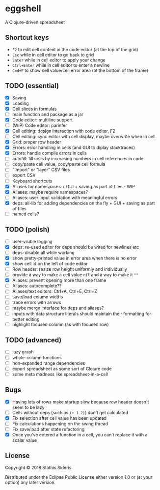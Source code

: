 # eggshell

A Clojure-driven spreadsheet

## Shortcut keys

* `F2` to edit cell content in the code editor (at the top of the grid)
* `Esc` while in cell editor to go back to grid
* `Enter` while in cell editor to apply your change
* `Ctrl+Enter` while in cell editor to enter a newline
* `Cmd+E` to show cell value/cell error area (at the bottom of the frame)

## TODO (essential)

- [x] Saving
- [x] Loading
- [x] Cell slices in formulas
- [ ] main function and package as a jar
- [x] Code editor: multiline support
- [ ] (WIP) Code editor: parinfer
- [x] Cell editing: design interaction with code editor, F2
- [ ] Cell editing: sync editor with cell display, maybe overwrite when in cell
- [x] Grid: proper row header
- [x] Errors: error handling in cells (and GUI to diplay stacktraces)
- [x] Errors: handle compile errors in cells
- [ ] autofill: fill cells by increasing numbers in cell references in code
- [ ] copy/paste cell value, copy/paste cell formula
- [ ] "Import" or "layer" CSV files
- [ ] export CSV
- [ ] Keyboard shortcuts
- [x] Aliases for namespaces + GUI + saving as part of files - WIP
- [x] Aliases: maybe require namespaces?
- [ ] Aliases: user input validation with meaningful errors
- [x] deps: all-lib for adding dependencies on the fly + GUI + saving as part of files
- [ ] named cells?

## TODO (polish)

- [ ] user-visible logging
- [x] deps: re-used editor for deps should be wired for newlines etc
- [ ] deps: disable all while working
- [x] show pretty-printed value in error area when there is no error
- [x] show cell id on the left of code editor
- [ ] Row header: resize row height uniformly and individually
- [ ] provide a way to make a cell value `nil` and a way to make it `""`
- [x] Aliases: prevent opening more than one frame
- [ ] Aliases: autocomplete??
- [ ] Aliases/text editors: Ctrl+A, Ctrl+E, Ctrl+Z
- [ ] save/load column widths
- [ ] trace errors with arrows
- [ ] maybe merge interface for deps and aliases?
- [ ] inputs with data structure literals should maintain their formatting for better editing
- [ ] highlight focused column (as with focused row)

## TODO (advanced)

- [ ] lazy graph
- [ ] whole-column functions
- [ ] non-expanded range dependencies
- [ ] export spreadsheet as some sort of Clojure code
- [ ] some meta madness like spreadsheet-in-a-cell

## Bugs

- [x] Having lots of rows make startup slow because row header doesn't seem to be lazy
- [ ] Cells without deps (such as `(+ 1 2)`) don't get calculated
- [x] Fix selection after cell value has been updated
- [ ] Fix calculations happening on the swing thread
- [ ] Fix save/load after state refactoring
- [x] Once you've entered a function in a cell, you can't replace it with a scalar value

## License

Copyright © 2018 Stathis Sideris

Distributed under the Eclipse Public License either version 1.0 or (at
your option) any later version.

